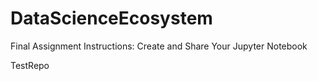 # DataScienceEcosystem
Final Assignment Instructions: Create and Share Your Jupyter Notebook

TestRepo
